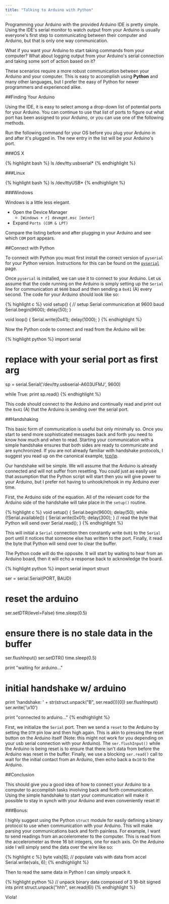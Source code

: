 ```yaml
---
title: "Talking to Arduino with Python"
---
```


Programming your Arduino with the provided Arduino IDE is pretty simple. Using the IDE's serial monitor to watch output from your Arduino is usually everyone's first step to communicating between their computer and Arduino, but that is only one way communication.

What if you want your Arduino to start taking commands from your computer? What about logging output from your Arduino's serial connection and taking some sort of action based on it?

These scenarios require a more robust communication between your Arduino and your computer. This is easy to accomplish using **Python** and many other languages, but I prefer the easy of Python for newer programmers and experienced alike.

##Finding Your Arduino

Using the IDE, it is easy to select among a drop-down list of potential ports for your Arduino. You can continue to use that list of ports to figure out what port has been assigned to your Arduino, or you can use one of the following methods.

Run the following command for your OS before you plug your Arduino in and after it's plugged in. The new entry in the list will be your Arduino's port.

###OS X

{% highlight bash %}
ls /dev/tty.usbserial*
{% endhighlight %}

###Linux

{% highlight bash %}
ls /dev/ttyUSB*
{% endhighlight %}

###Windows

Windows is a little less elegant.

*	Open the Device Manager
	*	`[Windows + r] devmgmt.msc [enter]`
*	Expand `Ports (COM & LPT)`

Compare the listing before and after plugging in your Arduino and see which `COM` port appears.

##Connect with Python

To connect with Python you must first install the correct version of `pyserial` for your Python version. Instructions for this can be found on the [`pyserial`](http://pyserial.sourceforge.net/pyserial.html#installation) page.

Once `pyserial` is installed, we can use it to connect to your Arduino. Let us assume that the code running on the Arduino is simply setting up the `Serial` line for communication at `9600` baud and then sending a `0x41` (A) every second. The code for your Arduino should look like so:

{% highlight c %}
void setup() {
	// setup Serial communication at 9600 baud
	Serial.begin(9600);
	delay(50);
}

void loop() {
	Serial.write(0x41);
	delay(1000);
}
{% endhighlight %}

Now the Python code to connect and read from the Arduino will be:

{% highlight python %}
import serial

# replace with your serial port as first arg
sp = serial.Serial('/dev/tty.usbserial-A603UFMJ', 9600)

while True:
    print sp.read()
{% endhighlight %}

This code should connect to the Arduino and continually read and print out the `0x41` (A) that the Arduino is sending over the serial port.

##Handshaking

This basic form of communication is useful but only minimally so. Once you start to send more sophisticated messages back and forth you need to know how much and when to read. Starting your communication with a simple handshake ensures that both sides are ready to communicate and are synchronized. If you are not already familiar with handshake protocols, I suggest you read up on the canonical example, [tcp/ip](http://en.wikipedia.org/wiki/Transmission_Control_Protocol#Connection_establishment).

Our handshake will be simple. We will assume that the Arduino is already connected and will not suffer from resetting. You could just as easily use that assumption that the Python script will start then you will give power to your Arduino, but I prefer not having to unhook/rehook in my Arduino ever time.

First, the Arduino side of the equation. All of the relevant code for the Arduino side of the handshake will take place in the `setup()` routine.

{% highlight c %}
void setup() {
    Serial.begin(9600);
    delay(50);
    while (!Serial.available()) {
      Serial.write(0x01);
      delay(300);
    }
    // read the byte that Python will send over
    Serial.read();
}
{% endhighlight %}

This will initial a `Serial` connection then constantly write `0x01` to the `Serial` port until it notices that someone else has written to the port. Finally, it read the byte that Python will send over to clear the buffer.

The Python code will do the opposite. It will start by waiting to hear from an Arduino board, then it will echo a response back to acknowledge the board.

{% highlight python %}
import serial
import struct

ser = serial.Serial(PORT, BAUD)

# reset the arduino
ser.setDTR(level=False)
time.sleep(0.5)
# ensure there is no stale data in the buffer
ser.flushInput()
ser.setDTR()
time.sleep(0.5)


print "waiting for arduino..."

# initial handshake w/ arduino
print 'handshake: ' + str(struct.unpack("B", ser.read())[0])
ser.flushInput()
ser.write('\x10')

print "connected to arduino..."
{% endhighlight %}

First, we initialize the `Serial` port. Then we send a `reset` to the Arduino by setting the `DTR` pin low and then high again. This is akin to pressing the reset button on the Arduino itself (Note: this might not work for you depending on your usb serial connection with your Arduino). The `ser.flushInput()` while the Arduino is being reset is to ensure that there isn't data from before the Arduino was reset in the buffer. Finally, we use a blocking `ser.read()` call to wait for the initial contact from an Arduino, then echo back a `0x10` to the Arduino.

##Conclusion

This should give you a good idea of how to connect your Arduino to a computer to accomplish tasks involving back and forth communication. Using the simple handshake to start your communication will make it possible to stay in synch with your Arduino and even conveniently reset it!

###Bonus:

I highly suggest using the Python `struct` module for easily defining a binary protocol to use when communication with your Arduino. This will make parsing your communications back and forth painless. For example, I want to send readings from an accelerometer to the computer. This is read from the accelerometer as three 16 bit integers, one for each axis. On the Arduino side I will simply send the data over the wire like so:

{% highlight c %}
byte vals[6];
// populate vals with data from accel
Serial.write(vals, 6);
{% endhighlight %}

Then to read the same data in Python I can simply unpack it.

{% highlight python %}
// unpack binary data composed of 3 16-bit signed ints
print struct.unpack("hhh", ser.read(6))
{% endhighlight %}

Viola!
